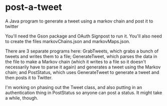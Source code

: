 # post-a-tweet
A Java program to generate a tweet using a markov chain and post it to twitter

You'll need the Gson package and OAuth Signpost to run it. You'll also need to create the files markovChains.json and markovMaps.json.

There are 3 separate programs here: GrabTweets, which grabs a bunch of tweets and writes them to a file; GenerateTweet, which parses the data in the file to make a Markov chain (which it writes to a file so it doesn't necessarily have to parse it again) and generates a tweet using the Markov chain; and PostStatus, which uses GenerateTweet to generate a tweet and then posts it to Twitter.

I'm working on phasing out the Tweet class, and also putting in an authentication thing in PostStatus so anyone can post a status. It might take a while, though.
